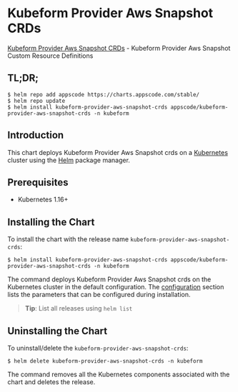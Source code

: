 # Kubeform Provider Aws Snapshot CRDs

[Kubeform Provider Aws Snapshot CRDs](https://github.com/kubeform) - Kubeform Provider Aws Snapshot Custom Resource Definitions

## TL;DR;

```console
$ helm repo add appscode https://charts.appscode.com/stable/
$ helm repo update
$ helm install kubeform-provider-aws-snapshot-crds appscode/kubeform-provider-aws-snapshot-crds -n kubeform
```

## Introduction

This chart deploys Kubeform Provider Aws Snapshot crds on a [Kubernetes](http://kubernetes.io) cluster using the [Helm](https://helm.sh) package manager.

## Prerequisites

- Kubernetes 1.16+

## Installing the Chart

To install the chart with the release name `kubeform-provider-aws-snapshot-crds`:

```console
$ helm install kubeform-provider-aws-snapshot-crds appscode/kubeform-provider-aws-snapshot-crds -n kubeform
```

The command deploys Kubeform Provider Aws Snapshot crds on the Kubernetes cluster in the default configuration. The [configuration](#configuration) section lists the parameters that can be configured during installation.

> **Tip**: List all releases using `helm list`

## Uninstalling the Chart

To uninstall/delete the `kubeform-provider-aws-snapshot-crds`:

```console
$ helm delete kubeform-provider-aws-snapshot-crds -n kubeform
```

The command removes all the Kubernetes components associated with the chart and deletes the release.


